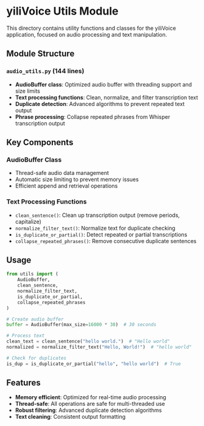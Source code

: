 # yiliVoice Utils Module

This directory contains utility functions and classes for the yiliVoice application, focused on audio processing and text manipulation.

## Module Structure

### `audio_utils.py` (144 lines)
- **AudioBuffer class**: Optimized audio buffer with threading support and size limits
- **Text processing functions**: Clean, normalize, and filter transcription text
- **Duplicate detection**: Advanced algorithms to prevent repeated text output
- **Phrase processing**: Collapse repeated phrases from Whisper transcription output

## Key Components

### AudioBuffer Class
- Thread-safe audio data management
- Automatic size limiting to prevent memory issues
- Efficient append and retrieval operations

### Text Processing Functions
- `clean_sentence()`: Clean up transcription output (remove periods, capitalize)
- `normalize_filter_text()`: Normalize text for duplicate checking
- `is_duplicate_or_partial()`: Detect repeated or partial transcriptions
- `collapse_repeated_phrases()`: Remove consecutive duplicate sentences

## Usage

```python
from utils import (
    AudioBuffer, 
    clean_sentence,
    normalize_filter_text,
    is_duplicate_or_partial,
    collapse_repeated_phrases
)

# Create audio buffer
buffer = AudioBuffer(max_size=16000 * 30)  # 30 seconds

# Process text
clean_text = clean_sentence("hello world.")  # "Hello world"
normalized = normalize_filter_text("Hello, World!")  # "hello world"

# Check for duplicates
is_dup = is_duplicate_or_partial("hello", "hello world")  # True
```

## Features

- **Memory efficient**: Optimized for real-time audio processing
- **Thread-safe**: All operations are safe for multi-threaded use
- **Robust filtering**: Advanced duplicate detection algorithms
- **Text cleaning**: Consistent output formatting
